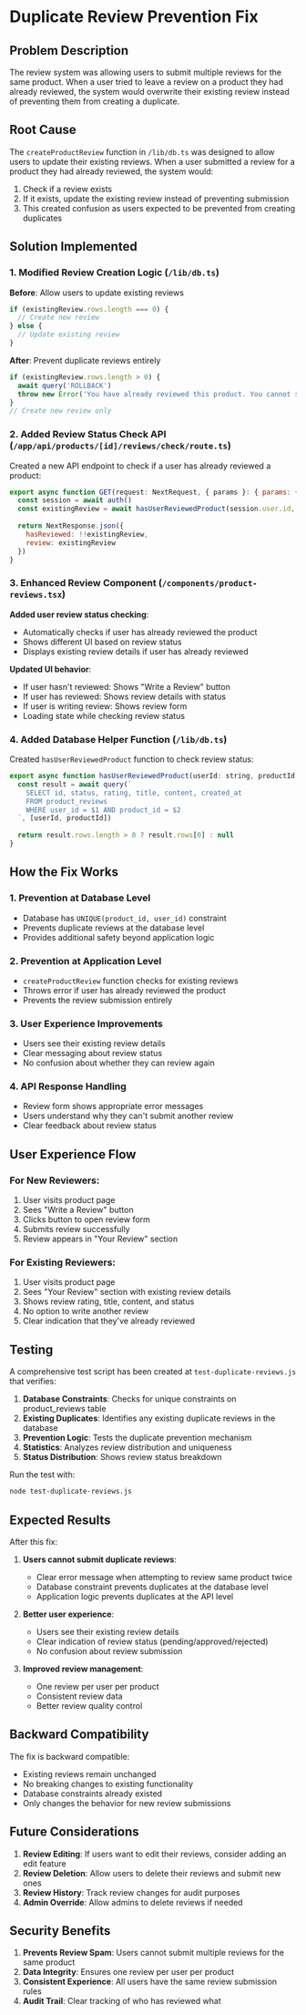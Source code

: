 # Duplicate Review Prevention Fix

## Problem Description

The review system was allowing users to submit multiple reviews for the same product. When a user tried to leave a review on a product they had already reviewed, the system would overwrite their existing review instead of preventing them from creating a duplicate.

## Root Cause

The `createProductReview` function in `/lib/db.ts` was designed to allow users to update their existing reviews. When a user submitted a review for a product they had already reviewed, the system would:

1. Check if a review exists
2. If it exists, update the existing review instead of preventing submission
3. This created confusion as users expected to be prevented from creating duplicates

## Solution Implemented

### 1. Modified Review Creation Logic (`/lib/db.ts`)

**Before**: Allow users to update existing reviews
```javascript
if (existingReview.rows.length === 0) {
  // Create new review
} else {
  // Update existing review
}
```

**After**: Prevent duplicate reviews entirely
```javascript
if (existingReview.rows.length > 0) {
  await query('ROLLBACK')
  throw new Error('You have already reviewed this product. You cannot submit another review.')
}
// Create new review only
```

### 2. Added Review Status Check API (`/app/api/products/[id]/reviews/check/route.ts`)

Created a new API endpoint to check if a user has already reviewed a product:

```javascript
export async function GET(request: NextRequest, { params }: { params: { id: string } }) {
  const session = await auth()
  const existingReview = await hasUserReviewedProduct(session.user.id, params.id)
  
  return NextResponse.json({
    hasReviewed: !!existingReview,
    review: existingReview
  })
}
```

### 3. Enhanced Review Component (`/components/product-reviews.tsx`)

**Added user review status checking**:
- Automatically checks if user has already reviewed the product
- Shows different UI based on review status
- Displays existing review details if user has already reviewed

**Updated UI behavior**:
- If user hasn't reviewed: Shows "Write a Review" button
- If user has reviewed: Shows review details with status
- If user is writing review: Shows review form
- Loading state while checking review status

### 4. Added Database Helper Function (`/lib/db.ts`)

Created `hasUserReviewedProduct` function to check review status:

```javascript
export async function hasUserReviewedProduct(userId: string, productId: string) {
  const result = await query(`
    SELECT id, status, rating, title, content, created_at
    FROM product_reviews 
    WHERE user_id = $1 AND product_id = $2
  `, [userId, productId])
  
  return result.rows.length > 0 ? result.rows[0] : null
}
```

## How the Fix Works

### 1. Prevention at Database Level
- Database has `UNIQUE(product_id, user_id)` constraint
- Prevents duplicate reviews at the database level
- Provides additional safety beyond application logic

### 2. Prevention at Application Level
- `createProductReview` function checks for existing reviews
- Throws error if user has already reviewed the product
- Prevents the review submission entirely

### 3. User Experience Improvements
- Users see their existing review details
- Clear messaging about review status
- No confusion about whether they can review again

### 4. API Response Handling
- Review form shows appropriate error messages
- Users understand why they can't submit another review
- Clear feedback about review status

## User Experience Flow

### For New Reviewers:
1. User visits product page
2. Sees "Write a Review" button
3. Clicks button to open review form
4. Submits review successfully
5. Review appears in "Your Review" section

### For Existing Reviewers:
1. User visits product page
2. Sees "Your Review" section with existing review details
3. Shows review rating, title, content, and status
4. No option to write another review
5. Clear indication that they've already reviewed

## Testing

A comprehensive test script has been created at `test-duplicate-reviews.js` that verifies:

1. **Database Constraints**: Checks for unique constraints on product_reviews table
2. **Existing Duplicates**: Identifies any existing duplicate reviews in the database
3. **Prevention Logic**: Tests the duplicate prevention mechanism
4. **Statistics**: Analyzes review distribution and uniqueness
5. **Status Distribution**: Shows review status breakdown

Run the test with:
```bash
node test-duplicate-reviews.js
```

## Expected Results

After this fix:

1. **Users cannot submit duplicate reviews**:
   - Clear error message when attempting to review same product twice
   - Database constraint prevents duplicates at the database level
   - Application logic prevents duplicates at the API level

2. **Better user experience**:
   - Users see their existing review details
   - Clear indication of review status (pending/approved/rejected)
   - No confusion about review submission

3. **Improved review management**:
   - One review per user per product
   - Consistent review data
   - Better review quality control

## Backward Compatibility

The fix is backward compatible:
- Existing reviews remain unchanged
- No breaking changes to existing functionality
- Database constraints already existed
- Only changes the behavior for new review submissions

## Future Considerations

1. **Review Editing**: If users want to edit their reviews, consider adding an edit feature
2. **Review Deletion**: Allow users to delete their reviews and submit new ones
3. **Review History**: Track review changes for audit purposes
4. **Admin Override**: Allow admins to delete reviews if needed

## Security Benefits

1. **Prevents Review Spam**: Users cannot submit multiple reviews for the same product
2. **Data Integrity**: Ensures one review per user per product
3. **Consistent Experience**: All users have the same review submission rules
4. **Audit Trail**: Clear tracking of who has reviewed what 
